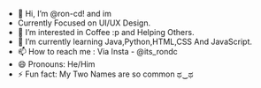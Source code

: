 - 👋 Hi, I’m @ron-cd! and im
- Currently Focused on UI/UX Design.
- 👀 I’m interested in Coffee :p and Helping Others.
- 🌱 I’m currently learning Java,Python,HTML,CSS And JavaScript.
- 📫 How to reach me : Via Insta - @its_rondc
- 😄 Pronouns: He/Him
- ⚡ Fun fact: My Two Names are so common ಥ⁠‿⁠ಥ

<!---
ron-cd/ron-cd is a ✨ special ✨ repository because its `README.md` (this file) appears on your GitHub profile.
You can click the Preview link to take a look at your changes.
--->
